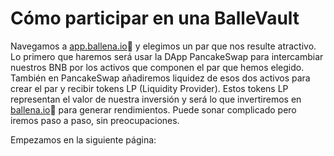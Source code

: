 # Cómo participar en una BalleVault

Navegamos a [app.ballena.io](https://app.ballena.io/)🐋 y elegimos un par que nos resulte atractivo. Lo primero que haremos será usar la DApp PancakeSwap para intercambiar nuestros BNB por los activos que componen el par que hemos elegido. También en PancakeSwap añadiremos liquidez de esos dos activos para crear el par y recibir tokens LP \(Liquidity Provider\). Estos tokens LP representan el valor de nuestra inversión y será lo que invertiremos en [ballena.io](https://ballena.io/)🐋 para generar rendimientos. Puede sonar complicado pero iremos paso a paso, sin preocupaciones.

  


Empezamos en la siguiente página:

